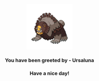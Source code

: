 <p align="center">
            <img src="https://raw.githubusercontent.com/PokeAPI/sprites/master/sprites/pokemon/901.png" width="150" height="150">
          </p>
          <h3 align="center">You have been greeted by - <b>Ursaluna</b></h3>
          <h3 align="center">Have a nice day!</h3>
        